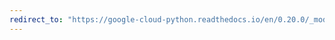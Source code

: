 ```yaml
---
redirect_to: "https://google-cloud-python.readthedocs.io/en/0.20.0/_modules/google/cloud/speech/transcript.html"
---
```

